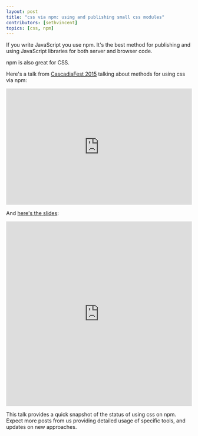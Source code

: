 ```yaml
---
layout: post
title: "css via npm: using and publishing small css modules"
contributors: [sethvincent]
topics: [css, npm]
---
```


If you write JavaScript you use npm. It's the best method for publishing and using JavaScript libraries for both server and browser code.

npm is also great for CSS.

Here's a talk from [CascadiaFest 2015]() talking about methods for using css via npm:

<iframe width="100%" height="315" src="https://www.youtube.com/embed/4tfXd4CKgWk" frameborder="0" allowfullscreen></iframe>

And [here's the slides](http://sethvincent.com/css-via-npm):

<iframe width="100%" height="500" src="http://sethvincent.com/css-via-npm" frameborder="0" allowfullscreen></iframe>

This talk provides a quick snapshot of the status of using css on npm. Expect more posts from us providing detailed usage of specific tools, and updates on new approaches.